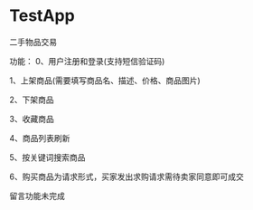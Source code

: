 # TestApp
二手物品交易

功能：
0、用户注册和登录(支持短信验证码)

1、上架商品(需要填写商品名、描述、价格、商品图片)

2、下架商品

3、收藏商品

4、商品列表刷新

5、按关键词搜索商品

6、购买商品为请求形式，买家发出求购请求需待卖家同意即可成交

留言功能未完成
